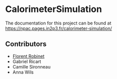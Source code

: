# CalorimeterSimulation

The documentation for this project can be found at https://npac.pages.in2p3.fr/calorimeter-simulation/

## Contributors

- [Florent Robinet](mailto:robinet@lal.in2p3.fr)
- Gabriel Ricart
- Camille Sironneau
- Anna Wils

